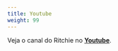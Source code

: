 ```yaml
---
title: Youtube
weight: 99
---
```


Veja o canal do Ritchie no [**Youtube**](https://www.youtube.com/watch?v=GHrW68Nj358&list=PLkX9oUrQ1ev72KUhsB5gi80Y5Jb-DCV_F&index=1).